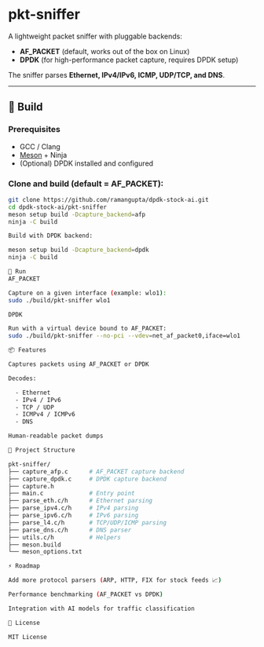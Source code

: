 # pkt-sniffer

A lightweight packet sniffer with pluggable backends:  
- **AF_PACKET** (default, works out of the box on Linux)  
- **DPDK** (for high-performance packet capture, requires DPDK setup)  

The sniffer parses **Ethernet, IPv4/IPv6, ICMP, UDP/TCP, and DNS**.

---

## 🔧 Build

### Prerequisites
- GCC / Clang
- [Meson](https://mesonbuild.com/) + Ninja
- (Optional) DPDK installed and configured

### Clone and build (default = AF_PACKET):
```bash
git clone https://github.com/ramangupta/dpdk-stock-ai.git
cd dpdk-stock-ai/pkt-sniffer
meson setup build -Dcapture_backend=afp
ninja -C build

Build with DPDK backend:

meson setup build -Dcapture_backend=dpdk
ninja -C build

🚀 Run
AF_PACKET

Capture on a given interface (example: wlo1):
sudo ./build/pkt-sniffer wlo1

DPDK

Run with a virtual device bound to AF_PACKET:
sudo ./build/pkt-sniffer --no-pci --vdev=net_af_packet0,iface=wlo1

📦 Features

Captures packets using AF_PACKET or DPDK

Decodes:

  - Ethernet
  - IPv4 / IPv6
  - TCP / UDP
  - ICMPv4 / ICMPv6
  - DNS

Human-readable packet dumps

📂 Project Structure

pkt-sniffer/
├── capture_afp.c      # AF_PACKET capture backend
├── capture_dpdk.c     # DPDK capture backend
├── capture.h
├── main.c             # Entry point
├── parse_eth.c/h      # Ethernet parsing
├── parse_ipv4.c/h     # IPv4 parsing
├── parse_ipv6.c/h     # IPv6 parsing
├── parse_l4.c/h       # TCP/UDP/ICMP parsing
├── parse_dns.c/h      # DNS parser
├── utils.c/h          # Helpers
├── meson.build
└── meson_options.txt

⚡ Roadmap

Add more protocol parsers (ARP, HTTP, FIX for stock feeds 📈)

Performance benchmarking (AF_PACKET vs DPDK)

Integration with AI models for traffic classification

📜 License

MIT License

